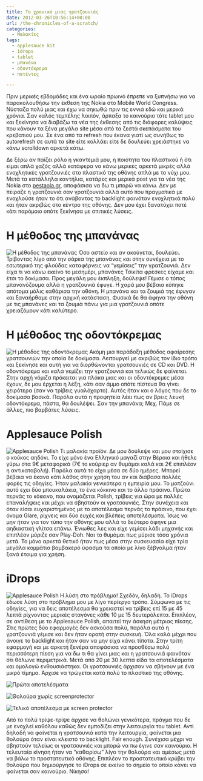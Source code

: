 ```yaml
---
title: Το χρονικό μιας γρατζουνιάς
date: 2012-03-26T10:56:14+00:00
url: /the-chronicles-of-a-scratch/
categories:
  - Μαλακίες
tags:
  - applesauce kit
  - idrops
  - tablet
  - μπανάνα
  - οδοντόκρεμα
  - πατέντες

---
```

Πριν μερικές εβδομάδες και ένα ωραίο πρωινό έπρεπε να ξυπνήσω για να παρακολουθήσω την έκθεση της Nokia στο Mobile World Congress. Νύσταζα πολύ μιας και έχω να σηκωθώ πριν τις εννιά εδώ και μερικά χρόνια. Σαν καλός τεμπέλης λοιπόν, άρπαξα το καινούριο τότε tablet μου και ξεκίνησα να διαβάζω τα νέα της έκθεσης από τις διάφορες καλύψεις που κάνουν τα ξένα μεγάλα site μέσα από τα ζεστά σκεπάσματα του κρεβατιού μου. Σε ένα από τα refresh που έκανα γιατί ως συνήθως το autorefresh σε αυτά τα site είτε κολλάει είτε δε δουλεύει χρειάστηκε να κάνω scrolldown αρκετά κάτω.

Δε ξέρω αν παίζει ρόλο η γκαντεμιά μου, η ποιότητα του πλαστικού ή ότι είμαι απλά χαζός αλλά κατάφερα να κάνω μερικές αρκετά μικρές αλλά ενοχλητικές γρατζουνιές στο πλαστικό της οθόνης απλά με το νύχι μου. Μετά τα κατάλληλα καντήλια, κατάρες και μερικά post για τα νέα της Nokia στο <a href="http://pestaola.gr/" title="pestaola.gr blog, ελληνικό blogging στα καλύτερα του" target="_blank" rel="noopener noreferrer nofollow" class="broken_link">pestaola.gr</a>, αποφάσισα να δω τι μπορώ να κάνω. Δεν με πείραζε η γρατζουνιά σαν γρατζουνιά αλλά αυτό που πραγματικά με ενοχλούσε ήταν το ότι ανάβοντας το backlight φαινόταν ενοχλητικά πολύ και ήταν ακριβώς στο κέντρο της οθόνης. Δεν μου έχει ξανατύχει ποτέ κάτι παρόμοιο οπότε ξεκίνησα με σπιτικές λύσεις.

# Η μέθοδος της μπανάνας

![Η μέθοδος της μπανάνας](the-banana-way.jpg)
Όσο αστείο και αν ακούγεται, δουλεύει. Τρίβοντας λίγο από την σάρκα της μπανάνας και στην συνέχεια με το εσωτερικό της φλούδας καταφέρνεις να &#8220;γεμίσεις&#8221; την γρατζουνιά. Δεν είχα τι να κάνω εκείνο το μεσημέρι, μπανάνες Τσικίτα φρέσκες είχαμε και έτσι το δοκίμασα. Προς μεγάλη μου έκπληξη, δούλεψε! Γέμισε ο τόπος μπανανόζουμα αλλά η γρατζουνιά έφυγε. Η χαρά μου βέβαια κόπηκε απότομα μόλις καθάρισα την οθόνη. Η μπανάνα και τα ζουμιά της έφυγαν και ξαναήρθαμε στην αρχική κατάσταση. Φυσικά δε θα άφηνα την οθόνη με τις μπανάνες και τα ζουμιά πάνω για μια γρατζουνιά οπότε χρειαζόμουν κάτι καλύτερο.

# Η μέθοδος της οδοντόκρεμας

![Η μέθοδος της οδοντόκρεμας](the-toothpaste-way.jpg)
Ακόμη μια παράδοξη μέθοδος αφαίρεσης γρατσουνιών την οποία δε δοκίμασα. Λειτουργεί με ακριβώς τον ίδιο τρόπο και ξεκίνησε και αυτή για να διορθώνονται γρατσουνιές σε CD και DVD. Η οδοντόκρεμα και καλά γεμίζει την γρατζουνιά και τελικώς δε φαίνεται. Στην αρχή νόμιζα πρόκειται για πλάκα μιας και οι οδοντόκρεμες μέσα έχουν, δε μου έρχεται η λέξη, κάτι σαν άμμο οπότε πίστευα θα γίνει χειρότερα (σαν να τρίβεις γυαλόχαρτο). Αυτός ήταν και ο λόγος που δε το δοκίμασα βασικά. Παρόλα αυτά η προφητεία λέει πως αν βρεις λευκή οδοντόκρεμα, πάστα, θα δουλέψει. Σαν την μπανάνα; Μεχ. Πάμε σε άλλες, πιο βαρβάτες λύσεις.

# Applesauce Polish

![Applesauce Polish](applesauce-polish.jpg)
Τι μαλακία προϊόν. Δε μου δούλεψε και μου στοίχισε ο κούκος αηδόνι. Το είχε μόνο ένα Ελληνικό μαγαζί στην Βέροια και ήθελε γύρω στα 9€ μεταφορικά (7€ το κούριερ αν θυμάμαι καλά και 2€ επιπλέον η αντικαταβολή). Παρόλα αυτά το είχα μέσα σε δύο ημέρες. Μπορεί βέβαια να έκανα κάτι λάθος στην χρήση του αν και διάβασα πολλές φορές τις οδηγίες. Ήταν μαλακία γενικότερα η εμπειρία μου. Το ματζούνι αυτό εχει δύο μπουκαλάκια, το ένα κόκκινο και το άλλο πράσινο. Πρώτα περνάς το κόκκινο, που ονομάζεται Polish, τρίβεις για ώρα με πολλές επαναλήψεις και μέχρι να σβηστούν οι γρατσουνιές. Στην συνέχεια και όταν είσαι ευχαριστημένος με το αποτέλεσμα περνάς το πράσινο, που έχει όνομα Glare, ρίχνεις και δύο ευχές και βλέπεις αποτελέσματα. Ίσως να μην ήταν για τον τύπο την οθόνης μου αλλά το δεύτερο άφηνε μια αηδιαστική γλίτσα επάνω. Ένιωθες λες και είχε γεμίσει λάδι μηχανής και επιπλέον μύριζε σαν Play-Doh. Ναι το θυμάμαι πως μύρισε τόσα χρόνια μετά. Το μόνο αρκετά θετικό ήταν πως μέσα στην συσκευασία είχε τρία μεγάλα κομμάτια βαμβακερό ύφασμα τα οποία με λίγο ξέβγαλμα ήταν ξανά έτοιμα για χρήση.

# iDrops

![Applesauce Polish](idrops.jpg)
Η λύση στο πρόβλημα! Σχεδόν, δηλαδή. Το iDrops έδωσε λύση στο πρόβλημα μου με λίγο περίεργο τρόπο. Σύμφωνα με τις οδηγίες, για να δεις αποτέλεσμα θα χρειαστεί να τρίβεις επί 15 με 45 λεπτά ρίχνοντας μερικές σταγόνες κάθε 10 με 15 δευτερόλεπτα. Επιπλέον, σε αντίθεση με το Applesauce Polish, απαιτεί την άσκηση μέτριας πίεσης. Στις πρώτες δύο εφαρμογές δεν ασκούσα πολύ, παρόλα αυτά η γρατζουνιά γέμισε και δεν ήταν ορατή στην συσκευή. Όλα καλά μέχρι που άνοιγε το backlight και ήταν σαν να μην είχα κάνει τίποτα. Στην τρίτη εφαρμογή και με αρκετή ξενέρα αποφάσισα να προσθέσω πολύ περισσότερη πίεση για να δω τι θα γίνει μιας και η γρατσουνιά φαινόταν ότι θόλωνε περιμετρικά. Μετά από 20 με 30 λεπτά είδα τα αποτελέσματα και ομολογώ ενθουσιάστηκα. Οι γρατσουνιές άρχισαν να σβήνουν με ένα μικρό τίμημα. Άρχισε να τρώγεται κατά πολύ το πλαστικό της οθόνης.

![Πρώτα αποτελέσματα](scratch-first-results-scaled-1.jpg)

![Θολούρα χωρίς screenprotector](scratch-blur-scaled-1.jpg)

![Τελικό αποτέλεσμα με screen protector](scratch-final-scaled-1.jpg)
    
Από το πολύ τρίψε-τρίψε άρχισε να θολώνει γενικότερα, πράγμα που δε με ενοχλεί καθόλου καθώς δεν εμποδίζει στην λειτουργία του tablet. Αντί δηλαδή να φαίνεται η γρατσουνιά κατά την λειτουργία, φαίνεται μια θολούρα όταν είναι κλειστό το backlight. Fair enough. Συνέχισα μέχρι να σβηστούν τελείως οι γρατσουνιές και μπορώ να πω έγινε σαν καινούριο. Η τελευταία κίνηση ήταν να &#8220;καθαρίσω&#8221; λίγο την θολούρα και αμέσως μετά να βάλω το προστατευτικό οθόνης. Επιπλέον το προστατευτικό κρύβει την θολούρα που δημιούργησε το iDrops σε εκείνο το σημείο το οποίο κάνει να φαίνεται σαν καινούριο. Νίκησα!